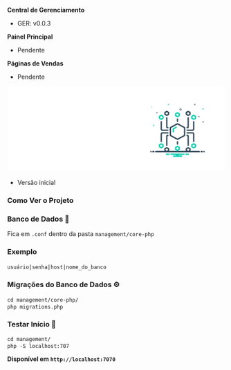 **Central de Gerenciamento**
  - GER: v0.0.3

**Painel Principal**
  - Pendente

**Páginas de Vendas**
  - Pendente

![Logo da minha empresa](./management/css/imgs/favicons/favicon512.png)

- Versão inicial

### Como Ver o Projeto

### Banco de Dados :game_die:
Fica em `.conf` dentro da pasta `management/core-php`
### Exemplo 
`usuário|senha|host|nome_do_banco`

### Migrações do Banco de Dados :gear:
```
cd management/core-php/
php migrations.php
```

### Testar Início :microscope:
```
cd management/
php -S localhost:707
```

**Disponível em `http://localhost:7070`**

